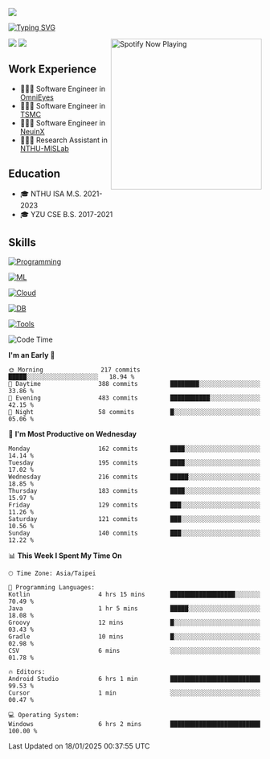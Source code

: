 ![](https://komarev.com/ghpvc/?username=peter0512lee&color=ff69b4)

[![Typing SVG](https://readme-typing-svg.herokuapp.com?color=F742BA&size=20&lines=Hi!+I'm+JYL)](https://git.io/typing-svg)

[<img src="https://spotify-now-playing.peter0512lee.vercel.app/api/spotify-playing" alt="Spotify Now Playing" width="300" align="right" />](https://open.spotify.com/user/21iyoswqgnkoe7peuesmqnhgy)

![](https://leetcard.jacoblin.cool/peter0512lee?theme=dark)
![](https://github-readme-activity-graph.vercel.app/graph?username=peter0512lee&theme=github)

## Work Experience
- 🧑🏻‍💻 Software Engineer in [OmniEyes](https://www.theomnieyes.com/)
- 🧑🏻‍💻 Software Engineer in [TSMC](https://www.tsmc.com/)
- 🧑🏻‍💻 Software Engineer in [NeuinX](https://neuinx.com/)
- 🧑🏻‍💻 Research Assistant in [NTHU-MISLab](https://mislab.cs.nthu.edu.tw/)

## Education
- 🎓 NTHU ISA M.S. 2021-2023
- 🎓 YZU CSE B.S. 2017-2021

## Skills
[![Programming](https://skillicons.dev/icons?i=cpp,py,kotlin)](https://skillicons.dev)

[![ML](https://skillicons.dev/icons?i=pytorch,opencv,sklearn)](https://skillicons.dev)

<!-- [![Web](https://skillicons.dev/icons?i=html,css,react,tailwind,nodejs,vite)](https://skillicons.dev) -->

[![Cloud](https://skillicons.dev/icons?i=aws,azure,docker,k8s)](https://skillicons.dev)

[![DB](https://skillicons.dev/icons?i=postgresql,firebase,sqlite,mongodb)](https://skillicons.dev)

[![Tools](https://skillicons.dev/icons?i=git,github,githubactions,vscode,postman,anaconda,androidstudio)](https://skillicons.dev)

<!--
<table><tr><td valign="top" width="50%">

<img src="https://github-readme-stats-sigma-five.vercel.app/api?username=peter0512lee&hide_border=true&show_icons=true&locale=en&layout=compact&theme=dracula" align="left" style="width: 100%" />

</td><td valign="top" width="50%">

<img src="https://github-readme-stats-sigma-five.vercel.app/api/top-langs?username=peter0512lee&hide_border=true&show_icons=true&locale=en&layout=compact&theme=dracula" align="left" style="width: 100%" />

</td></tr></table>  
-->

<!--START_SECTION:waka-->
![Code Time](http://img.shields.io/badge/Code%20Time-1%2C496%20hrs%2033%20mins-blue)

**I'm an Early 🐤** 

```text
🌞 Morning                217 commits         █████░░░░░░░░░░░░░░░░░░░░   18.94 % 
🌆 Daytime                388 commits         ████████░░░░░░░░░░░░░░░░░   33.86 % 
🌃 Evening                483 commits         ███████████░░░░░░░░░░░░░░   42.15 % 
🌙 Night                  58 commits          █░░░░░░░░░░░░░░░░░░░░░░░░   05.06 % 
```
📅 **I'm Most Productive on Wednesday** 

```text
Monday                   162 commits         ████░░░░░░░░░░░░░░░░░░░░░   14.14 % 
Tuesday                  195 commits         ████░░░░░░░░░░░░░░░░░░░░░   17.02 % 
Wednesday                216 commits         █████░░░░░░░░░░░░░░░░░░░░   18.85 % 
Thursday                 183 commits         ████░░░░░░░░░░░░░░░░░░░░░   15.97 % 
Friday                   129 commits         ███░░░░░░░░░░░░░░░░░░░░░░   11.26 % 
Saturday                 121 commits         ███░░░░░░░░░░░░░░░░░░░░░░   10.56 % 
Sunday                   140 commits         ███░░░░░░░░░░░░░░░░░░░░░░   12.22 % 
```


📊 **This Week I Spent My Time On** 

```text
🕑︎ Time Zone: Asia/Taipei

💬 Programming Languages: 
Kotlin                   4 hrs 15 mins       ██████████████████░░░░░░░   70.49 % 
Java                     1 hr 5 mins         █████░░░░░░░░░░░░░░░░░░░░   18.08 % 
Groovy                   12 mins             █░░░░░░░░░░░░░░░░░░░░░░░░   03.43 % 
Gradle                   10 mins             █░░░░░░░░░░░░░░░░░░░░░░░░   02.98 % 
CSV                      6 mins              ░░░░░░░░░░░░░░░░░░░░░░░░░   01.78 % 

🔥 Editors: 
Android Studio           6 hrs 1 min         █████████████████████████   99.53 % 
Cursor                   1 min               ░░░░░░░░░░░░░░░░░░░░░░░░░   00.47 % 

💻 Operating System: 
Windows                  6 hrs 2 mins        █████████████████████████   100.00 % 
```


 Last Updated on 18/01/2025 00:37:55 UTC
<!--END_SECTION:waka-->


<!--
**peter0512lee/peter0512lee** is a ✨ _special_ ✨ repository because its `README.md` (this file) appears on your GitHub profile.

